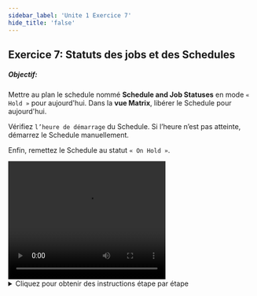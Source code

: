 ```yaml
---
sidebar_label: 'Unite 1 Exercice 7'
hide_title: 'false'
---
```


## Exercice 7: Statuts des jobs et des Schedules

##### Objectif: 

Mettre au plan le schedule nommé **Schedule and Job Statuses** en mode ```« Hold »``` pour aujourd'hui. Dans la **vue Matrix**, libérer le Schedule pour aujourd'hui.

Vérifiez ```l’heure de démarrage``` du Schedule. Si l’heure n’est pas atteinte, démarrez le Schedule manuellement.

Enfin, remettez le Schedule au statut ```« On Hold »```.

<div>
<video width="320" height="240" controls>
  <source src="videobasic/U1E7.mp4" type="video/mp4"></source>
Your browser does not support the video tag.
</video>
</div>

<details>

<summary>Cliquez pour obtenir des instructions étape par étape</summary>

1. Mettre au plan le schedule **Schedule and Job Statuses**
    * Sous la rubrique **Opérations**, double-cliquez sur Mise au Plan (Build).
    * Dans la section **Schedule Sélection**, sélectionnez **Schedule and Job Statuses** pour sa mise au plan.
    * Cliquez sur le bouton **Mise au Plan**.
    * Dans la fenêtre pop-up **Propriétés Mise au Plan**, choisissez **On Hold**.
    * Cliquez sur **OK**.
2. Fermez l'écran **Build Schedules**.
3. Libérez le schedule **Schedule and Job Statuses** dans l’une des vues **opérations**. Les instructions ci-dessous utilisent la vue **Matrix**.
    * Sous la rubrique **Opération**, double-cliquez sur **Matrix**.
    * Vérifiez que la date actuelle est sélectionnée dans le **calendrier** en haut à gauche de la vue **Matrix**.
    * Cliquez avec le bouton gauche sur le schedule **Schedule and Job Statuses** pour voir ses jobs.
    * Puis faites un clic droit sur le schedule **Schedule and Job Statuses** dans liste à droite du calendrier.
    * Sélectionnez **Release (Libérer)** dans le menu qui s’ouvre.
    * Contrôlez les informations de la fenêtre pop-up.
    * Tapez **« Exercice d’entrainement – Release »** dans le champ de texte **Entrez une brève explication pour ce changement de statut**
4. Cliquez sur OK.
    * Le Schedule Schedule and Job Statuses passera d'un état « On Hold » à un état « Wait to Start » car son heure de démarrage est configuré à 18h30.
5. Démarrez le schedule.
    * Cliquez à nouveau avec le bouton droit de la souris sur **Schedule and Job Statuses** dans la zone de sélection des **Schedules**.
    * Sélectionnez **Start (Démarrer)** dans le menu.
    * Vérifiez les informations de la fenêtre pop-up.
    * Tapez **« Exercice d’entrainement – Start »** dans le champ de texte **Entrez une brève explication pour ce changement de statut**.
    * Cliquez sur **OK**.
    * Le Schedule Schedule and Job Statuses passera d'un état « Wait to Start » à un état « In Process » et les jobs devraient commencer à s'exécuter.
6. Suspendre le schedule.
    * Cliquez à nouveau avec le bouton droit de la souris sur le Schedule **Schedule and Job Statuses** dans la liste des **Schedules**.
    * Sélectionnez **Hold (Suspendre)** dans le menu.
    * Vérifiez les informations de la fenêtre pop-up.
    * Tapez **« Exercice d’entrainement –  Hold »** dans le champ de texte **Entrez une brève explication pour ce changement de statut**.
    * Cliquez sur **OK**.
        - Le Schedule **Schedule and Job Statuses** passera d'un état **« In Process »** à un état **« On Hold »**.
        - Les jobs en cours d'exécution continueront de s'exécuter, mais rien de nouveau ne démarrera tant que le schedule ne sera pas libéré.

</details>
